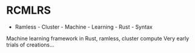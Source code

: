 # RCMLRS
- Ramless - Cluster - Machine - Learning - Rust - Syntax

Machine learning framework in Rust, ramless, cluster compute
Very early trials of creations...
